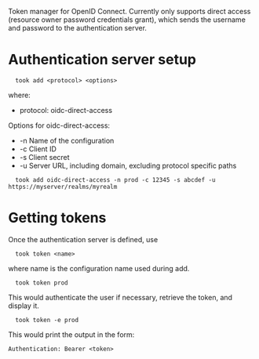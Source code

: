 Token manager for OpenID Connect. Currently only supports direct
access (resource owner password credentials grant), which sends the
username and password to the authentication server.

# Authentication server setup

```
  took add <protocol> <options>
```

where:

 * protocol: oidc-direct-access


Options for oidc-direct-access:
 * -n Name of the configuration
 * -c Client ID
 * -s Client secret
 * -u Server URL, including domain, excluding protocol specific paths

```
  took add oidc-direct-access -n prod -c 12345 -s abcdef -u https://myserver/realms/myrealm
```

# Getting tokens

Once the authentication server is defined, use

```
  took token <name>
```
where name is the configuration name used during add.

```
  took token prod
```

This would authenticate the user if necessary, retrieve the token, and display it.

```
  took token -e prod
```

This would print the output in the form:

```
Authentication: Bearer <token>
```


